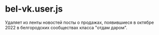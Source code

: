 # bel-vk.user.js

Удаляет из ленты новостей посты о продажах, появившиеся в октябре 2022 в белгородских сообществах класса "отдам даром".
